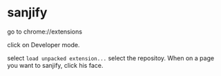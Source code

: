 # sanjify

go to chrome://extensions

click on Developer mode.

select `load unpacked extension...`
select the repositoy.
When on a page you want to sanjify, click his face. 
